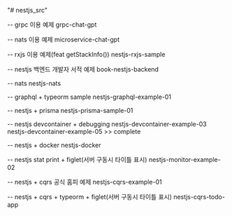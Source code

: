 "# nestjs_src"

-- grpc 이용 예제
grpc-chat-gpt

-- nats 이용 예제
microservice-chat-gpt

-- rxjs 이용 예제(feat getStackInfo())
nestjs-rxjs-sample

-- nestjs 백엔드 개발자 서적 예제
book-nestjs-backend

-- nats
nestjs-nats

-- graphql + typeorm sample
nestjs-graphql-example-01

-- nestjs + prisma
nestjs-prisma-sample-01

-- nestjs devcontainer + debugging
nestjs-devcontainer-example-03
nestjs-devcontainer-example-05 >> complete

-- nestjs + docker
nestjs-docker

-- nestjs stat print + figlet(서버 구동시 타이틀 표시)
nestjs-monitor-example-02

-- nestjs + cqrs 공식 홈피 예제
nestjs-cqrs-example-01

-- nestjs + cqrs + typeorm + figlet(서버 구동시 타이틀 표시)
nestjs-cqrs-todo-app


